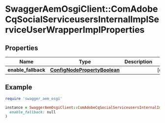 # SwaggerAemOsgiClient::ComAdobeCqSocialServiceusersInternalImplServiceUserWrapperImplProperties

## Properties

| Name | Type | Description | Notes |
| ---- | ---- | ----------- | ----- |
| **enable_fallback** | [**ConfigNodePropertyBoolean**](ConfigNodePropertyBoolean.md) |  | [optional] |

## Example

```ruby
require 'swagger_aem_osgi'

instance = SwaggerAemOsgiClient::ComAdobeCqSocialServiceusersInternalImplServiceUserWrapperImplProperties.new(
  enable_fallback: null
)
```

